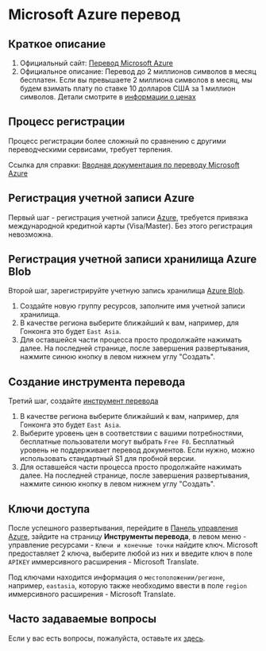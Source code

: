 # Microsoft Azure перевод

## Краткое описание

1. Официальный сайт: [Перевод Microsoft Azure](https://learn.microsoft.com/zh-cn/azure/cognitive-services/translator/text-translation-overview)
2. Официальное описание: Перевод до 2 миллионов символов в месяц бесплатен. Если вы превышаете 2 миллиона символов в месяц, мы будем взимать плату по ставке 10 долларов США за 1 миллион символов. Детали смотрите в [информации о ценах](https://azure.microsoft.com/zh-cn/pricing/details/cognitive-services/translator/)

## Процесс регистрации

Процесс регистрации более сложный по сравнению с другими переводческими сервисами, требует терпения.

Ссылка для справки: [Вводная документация по переводу Microsoft Azure](https://learn.microsoft.com/zh-cn/azure/cognitive-services/translator/document-translation/quickstarts/get-started-with-rest-api?pivots=programming-language-csharp)

## Регистрация учетной записи Azure

Первый шаг - регистрация учетной записи [Azure](https://azure.microsoft.com/zh-cn/free/cognitive-services/), требуется привязка международной кредитной карты (Visa/Master). Без этого регистрация невозможна.

## Регистрация учетной записи хранилища Azure Blob

Второй шаг, зарегистрируйте учетную запись хранилища [Azure Blob](https://portal.azure.com/#create/Microsoft.StorageAccount).

1. Создайте новую группу ресурсов, заполните имя учетной записи хранилища.
2. В качестве региона выберите ближайший к вам, например, для Гонконга это будет `East Asia`.
3. Для оставшейся части процесса просто продолжайте нажимать далее. На последней странице, после завершения развертывания, нажмите синюю кнопку в левом нижнем углу "Создать".

## Создание инструмента перевода

Третий шаг, создайте [инструмент перевода](https://portal.azure.com/#create/Microsoft.CognitiveServicesTextTranslation)  
1. В качестве региона выберите ближайший к вам, например, для Гонконга это будет `East Asia`.
2. Выберите уровень цен в соответствии с вашими потребностями, бесплатные пользователи могут выбрать `Free F0`. Бесплатный уровень не поддерживает перевод документов. Если нужно, можно использовать стандартный S1 для пробной версии.
3. Для оставшейся части процесса просто продолжайте нажимать далее. На последней странице, после завершения развертывания, нажмите синюю кнопку в левом нижнем углу "Создать".

## Ключи доступа

После успешного развертывания, перейдите в [Панель управления Azure](https://portal.azure.com/#home), зайдите на страницу **Инструменты перевода**, в левом меню - управление ресурсами - `Ключи и конечные точки` найдите ключ. Microsoft предоставляет 2 ключа, выберите любой из них и введите ключ в поле `APIKEY` иммерсивного расширения - Microsoft Translate.

Под ключами находится информация о `местоположении/регионе`, например, `eastasia`, которую также необходимо ввести в поле `region` иммерсивного расширения - Microsoft Translate.

## Часто задаваемые вопросы

Если у вас есть вопросы, пожалуйста, оставьте их [здесь](https://github.com/immersive-translate/immersive-translate/issues/137).